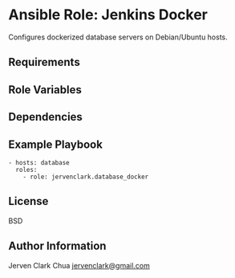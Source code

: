 Ansible Role: Jenkins Docker
=========

Configures dockerized database servers on Debian/Ubuntu hosts.

Requirements
------------


Role Variables
--------------


Dependencies
------------


Example Playbook
----------------
```
- hosts: database
  roles:
    - role: jervenclark.database_docker
```

License
-------

BSD

Author Information
------------------

Jerven Clark Chua <jervenclark@gmail.com>
